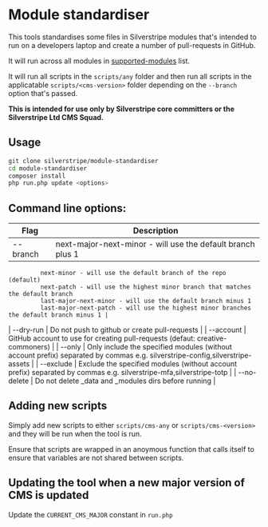 # Module standardiser

This tools standardises some files in Silverstripe modules that's intended to run on a developers laptop and create a number of pull-requests in GitHub.

It will run across all modules in [supported-modules](https://github.com/silverstripe/supported-modules) list.

It will run all scripts in the `scripts/any` folder and then run all scripts in the applicatable 
`scripts/<cms-version>` folder depending on the `--branch` option that's passed.

**This is intended for use only by Silverstripe core committers or the Silverstripe Ltd CMS Squad.**

## Usage

```bash
git clone silverstripe/module-standardiser
cd module-standardiser
composer install
php run.php update <options>
```

## Command line options:

| Flag | Description |
| ---- | ------------|
| --branch | next-major-next-minor - will use the default branch plus 1
             next-minor - will use the default branch of the repo (default)
             next-patch - will use the highest minor branch that matches the default branch 
             last-major-next-minor - will use the default branch minus 1
             last-major-next-patch - will use the highest minor branches the default branch minus 1 |
| --dry-run | Do not push to github or create pull-requests |
| --account | GitHub account to use for creating pull-requests (defaut: creative-commoners) |
| --only | Only include the specified modules (without account prefix) separated by commas e.g. silverstripe-config,silverstripe-assets |
| --exclude | Exclude the specified modules (without account prefix) separated by commas e.g. silverstripe-mfa,silverstripe-totp |
| --no-delete | Do not delete _data and _modules dirs before running |

## Adding new scripts

Simply add new scripts to either `scripts/cms-any` or `scripts/cms-<version>` and they will be run when the tool is run.

Ensure that scripts are wrapped in an anoymous function that calls itself to ensure that variables are not shared between scripts.

## Updating the tool when a new major version of CMS is updated

Update the `CURRENT_CMS_MAJOR` constant in `run.php`
